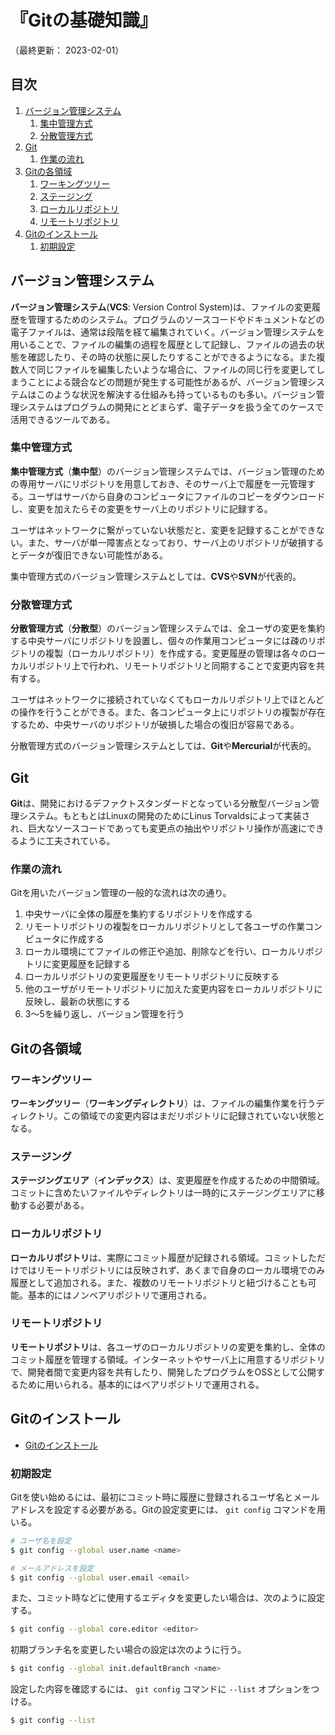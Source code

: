 # 『Gitの基礎知識』

（最終更新： 2023-02-01）


## 目次

1. [バージョン管理システム](#バージョン管理システム)
	1. [集中管理方式](#集中管理方式)
	1. [分散管理方式](#分散管理方式)
1. [Git](#git)
	1. [作業の流れ](#作業の流れ)
1. [Gitの各領域](#gitの各領域)
	1. [ワーキングツリー](#ワーキングツリー)
	1. [ステージング](#ステージングワーキングディレクトリ)
	1. [ローカルリポジトリ](#ローカルリポジトリ)
	1. [リモートリポジトリ](#リモートリポジトリ)
1. [Gitのインストール](#gitのインストール)
	1. [初期設定](#初期設定)


## バージョン管理システム

**バージョン管理システム**(**VCS**: Version Control System)は、ファイルの変更履歴を管理するためのシステム。プログラムのソースコードやドキュメントなどの電子ファイルは、通常は段階を経て編集されていく。バージョン管理システムを用いることで、ファイルの編集の過程を履歴として記録し、ファイルの過去の状態を確認したり、その時の状態に戻したりすることができるようになる。また複数人で同じファイルを編集したいような場合に、ファイルの同じ行を変更してしまうことによる競合などの問題が発生する可能性があるが、バージョン管理システムはこのような状況を解決する仕組みも持っているものも多い。バージョン管理システムはプログラムの開発にとどまらず、電子データを扱う全てのケースで活用できるツールである。

### 集中管理方式

**集中管理方式**（**集中型**）のバージョン管理システムでは、バージョン管理のための専用サーバにリポジトリを用意しておき、そのサーバ上で履歴を一元管理する。ユーザはサーバから自身のコンピュータにファイルのコピーをダウンロードし、変更を加えたらその変更をサーバ上のリポジトリに記録する。

ユーザはネットワークに繋がっていない状態だと、変更を記録することができない。また、サーバが単一障害点となっており、サーバ上のリポジトリが破損するとデータが復旧できない可能性がある。

集中管理方式のバージョン管理システムとしては、**CVS**や**SVN**が代表的。

### 分散管理方式

**分散管理方式**（**分散型**）のバージョン管理システムでは、全ユーザの変更を集約する中央サーバにリポジトリを設置し、個々の作業用コンピュータには疎のリポジトリの複製（ローカルリポジトリ）を作成する。変更履歴の管理は各々のローカルリポジトリ上で行われ、リモートリポジトリと同期することで変更内容を共有する。

ユーザはネットワークに接続されていなくてもローカルリポジトリ上でほとんどの操作を行うことができる。また、各コンピュータ上にリポジトリの複製が存在するため、中央サーバのリポジトリが破損した場合の復旧が容易である。

分散管理方式のバージョン管理システムとしては、**Git**や**Mercurial**が代表的。


## Git

**Git**は、開発におけるデファクトスタンダードとなっている分散型バージョン管理システム。もともとはLinuxの開発のためにLinus Torvaldsによって実装され、巨大なソースコードであっても変更点の抽出やリポジトリ操作が高速にできるように工夫されている。

### 作業の流れ

Gitを用いたバージョン管理の一般的な流れは次の通り。

1. 中央サーバに全体の履歴を集約するリポジトリを作成する
1. リモートリポジトリの複製をローカルリポジトリとして各ユーザの作業コンピュータに作成する
1. ローカル環境にてファイルの修正や追加、削除などを行い、ローカルリポジトリに変更履歴を記録する
1. ローカルリポジトリの変更履歴をリモートリポジトリに反映する
1. 他のユーザがリモートリポジトリに加えた変更内容をローカルリポジトリに反映し、最新の状態にする
1. 3～5を繰り返し、バージョン管理を行う


## Gitの各領域

### ワーキングツリー

**ワーキングツリー**（**ワーキングディレクトリ**）は、ファイルの編集作業を行うディレクトリ。この領域での変更内容はまだリポジトリに記録されていない状態となる。

### ステージング

**ステージングエリア**（**インデックス**）は、変更履歴を作成するための中間領域。コミットに含めたいファイルやディレクトリは一時的にステージングエリアに移動する必要がある。

### ローカルリポジトリ

**ローカルリポジトリ**は、実際にコミット履歴が記録される領域。コミットしただけではリモートリポジトリには反映されず、あくまで自身のローカル環境でのみ履歴として追加される。また、複数のリモートリポジトリと紐づけることも可能。基本的にはノンベアリポジトリで運用される。

### リモートリポジトリ

**リモートリポジトリ**は、各ユーザのローカルリポジトリの変更を集約し、全体のコミット履歴を管理する領域。インターネットやサーバ上に用意するリポジトリで、開発者間で変更内容を共有したり、開発したプログラムをOSSとして公開するために用いられる。基本的にはベアリポジトリで運用される。


## Gitのインストール

- [Gitのインストール](https://git-scm.com/book/en/v2/Getting-Started-Installing-Git)

### 初期設定

Gitを使い始めるには、最初にコミット時に履歴に登録されるユーザ名とメールアドレスを設定する必要がある。Gitの設定変更には、 `git config` コマンドを用いる。

```sh
# ユーザ名を設定
$ git config --global user.name <name>

# メールアドレスを設定
$ git config --global user.email <email>
```

また、コミット時などに使用するエディタを変更したい場合は、次のように設定する。

```sh
$ git config --global core.editor <editor>
```

初期ブランチ名を変更したい場合の設定は次のように行う。

```sh
$ git config --global init.defaultBranch <name>
```

設定した内容を確認するには、 `git config` コマンドに `--list` オプションをつける。

```sh
$ git config --list
```
